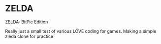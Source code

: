 ZELDA
=====

ZELDA: BitPie Edition

Really just a small test of various LÖVE coding for games.
Making a simple zleda clone for practice.
